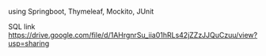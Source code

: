 using Springboot, Thymeleaf, Mockito, JUnit

SQL link https://drive.google.com/file/d/1AHrgnrSu_iia01hRLs42jZZzJJQuCzuu/view?usp=sharing
